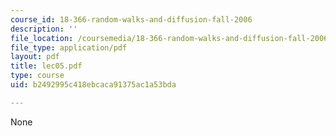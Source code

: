 ```yaml
---
course_id: 18-366-random-walks-and-diffusion-fall-2006
description: ''
file_location: /coursemedia/18-366-random-walks-and-diffusion-fall-2006/b2492995c418ebcaca91375ac1a53bda_lec05.pdf
file_type: application/pdf
layout: pdf
title: lec05.pdf
type: course
uid: b2492995c418ebcaca91375ac1a53bda

---
```

None